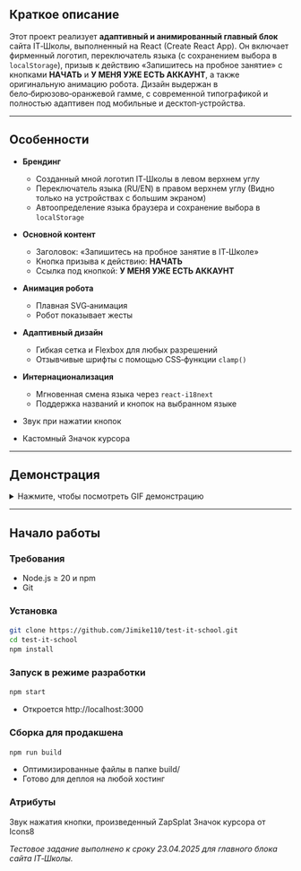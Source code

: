 ## Краткое описание

Этот проект реализует **адаптивный и анимированный главный блок** сайта IT‑Школы, выполненный на React (Create React App). Он включает фирменный логотип, переключатель языка (с сохранением выбора в `localStorage`), призыв к действию «Запишитесь на пробное занятие» с кнопками **НАЧАТЬ** и **У МЕНЯ УЖЕ ЕСТЬ АККАУНТ**, а также оригинальную анимацию робота. Дизайн выдержан в бело‑бирюзово‑оранжевой гамме, с современной типографикой и полностью адаптивен под мобильные и десктоп‑устройства.

---

## Особенности

- **Брендинг**  
  - Созданный мной логотип IT‑Школы в левом верхнем углу  
  - Переключатель языка (RU/EN) в правом верхнем углу (Видно только на устройствах с большим экраном) 
  - Автоопределение языка браузера и сохранение выбора в `localStorage`  

- **Основной контент**  
  - Заголовок: «Запишитесь на пробное занятие в IT‑Школе»  
  - Кнопка призыва к действию: **НАЧАТЬ**  
  - Ссылка под кнопкой: **У МЕНЯ УЖЕ ЕСТЬ АККАУНТ**  

- **Анимация робота**  
  - Плавная SVG‑анимация
  - Робот показывает жесты

- **Адаптивный дизайн**  
  - Гибкая сетка и Flexbox для любых разрешений  
  - Отзывчивые шрифты с помощью CSS‑функции `clamp()`  

- **Интернационализация**  
  - Мгновенная смена языка через `react-i18next`  
  - Поддержка названий и кнопок на выбранном языке  

- Звук при нажатии кнопок
- Кастомный Значок курсора

---

## Демонстрация

<details>
  <summary>Нажмите, чтобы посмотреть GIF демонстрацию</summary>

  ![Демонстрация работы главного блока](/public/assets/images/demo.gif)
</details>

---

## Начало работы

### Требования

- Node.js ≥ 20 и npm  
- Git  

### Установка

```bash
git clone https://github.com/Jimike110/test-it-school.git
cd test-it-school
npm install
```

### Запуск в режиме разработки
```bash
npm start
```
- Откроется http://localhost:3000


### Сборка для продакшена
```bash
npm run build
```

- Оптимизированные файлы в папке build/
- Готово для деплоя на любой хостинг


### Атрибуты
Звук нажатия кнопки, произведенный ZapSplat
Значок курсора от Icons8

_Тестовое задание выполнено к сроку 23.04.2025 для главного блока сайта IT‑Школы._